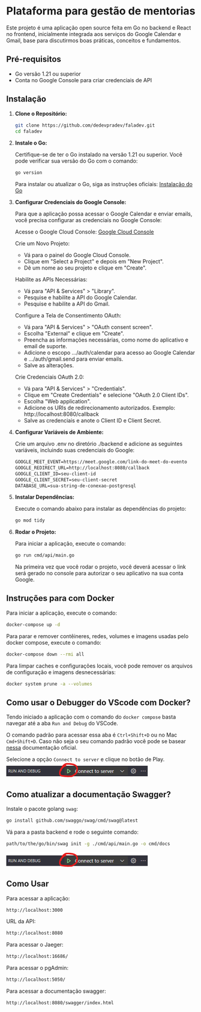 # Plataforma para gestão de mentorias

Este projeto é uma aplicação open source feita em Go no backend e React no frontend, inicialmente integrada aos serviços do Google Calendar e Gmail, base para discutirmos boas práticas, conceitos e fundamentos.

## Pré-requisitos

- Go versão 1.21 ou superior
- Conta no Google Console para criar credenciais de API

## Instalação

1. **Clone o Repositório:**

   ```bash
   git clone https://github.com/dedevpradev/faladev.git
   cd faladev
   ```

2. **Instale o Go:**

   Certifique-se de ter o Go instalado na versão 1.21 ou superior. Você pode verificar sua versão do Go com o comando:

   ```bash
   go version
   ```

   Para instalar ou atualizar o Go, siga as instruções oficiais: [Instalação do Go](https://golang.org/doc/install)

3. **Configurar Credenciais do Google Console:**

   Para que a aplicação possa acessar o Google Calendar e enviar emails, você precisa configurar as credenciais no Google Console:

   Acesse o Google Cloud Console: [Google Cloud Console](https://console.cloud.google.com/)

   Crie um Novo Projeto:

   - Vá para o painel do Google Cloud Console.
   - Clique em "Select a Project" e depois em "New Project".
   - Dê um nome ao seu projeto e clique em "Create".

   Habilite as APIs Necessárias:

   - Vá para "API & Services" > "Library".
   - Pesquise e habilite a API do Google Calendar.
   - Pesquise e habilite a API do Gmail.

   Configure a Tela de Consentimento OAuth:

   - Vá para "API & Services" > "OAuth consent screen".
   - Escolha "External" e clique em "Create".
   - Preencha as informações necessárias, como nome do aplicativo e email de suporte.
   - Adicione o escopo .../auth/calendar para acesso ao Google Calendar e .../auth/gmail.send para enviar emails.
   - Salve as alterações.

   Crie Credenciais OAuth 2.0:

   - Vá para "API & Services" > "Credentials".
   - Clique em "Create Credentials" e selecione "OAuth 2.0 Client IDs".
   - Escolha "Web application".
   - Adicione os URIs de redirecionamento autorizados. Exemplo: http://localhost:8080/callback
   - Salve as credenciais e anote o Client ID e Client Secret.

4. **Configurar Variáveis de Ambiente:**

   Crie um arquivo .env no diretório ./backend e adicione as seguintes variáveis, incluindo suas credenciais do Google:

   ```env
   GOOGLE_MEET_EVENT=https://meet.google.com/link-do-meet-do-evento
   GOOGLE_REDIRECT_URL=http://localhost:8080/callback
   GOOGLE_CLIENT_ID=seu-client-id
   GOOGLE_CLIENT_SECRET=seu-client-secret
   DATABASE_URL=sua-string-de-conexao-postgresql
   ```

5. **Instalar Dependências:**

   Execute o comando abaixo para instalar as dependências do projeto:

   ```bash
   go mod tidy
   ```

6. **Rodar o Projeto:**

   Para iniciar a aplicação, execute o comando:

   ```bash
   go run cmd/api/main.go
   ```
   Na primeira vez que você rodar o projeto, você deverá acessar o link será gerado no console para autorizar o seu aplicativo na sua conta Google.

## Instruções para com Docker

   Para iniciar a aplicação, execute o comando:

   ```bash
   docker-compose up -d
   ```

   Para parar e remover contêineres, redes, volumes e imagens usadas pelo docker compose, execute o comando:

   ```bash
   docker-compose down --rmi all
   ```

   Para limpar caches e configurações locais, você pode remover os arquivos de configuração e imagens desnecessárias:

   ```bash
   docker system prune -a --volumes
   ```

## Como usar o Debugger do VScode com Docker?

Tendo iniciado a aplicação com o comando do `docker compose` basta navegar até a aba `Run and Debug` do VSCode.

O comando padrão para acessar essa aba é `Ctrl+Shift+D` ou no Mac `Cmd+Shift+D`. Caso não seja o seu comando padrão você pode se basear [nessa](https://code.visualstudio.com/Docs/editor/debugging) documentação oficial.

Selecione a opção `Connect to server` e clique no botão de Play.
![Run and debug tutorial](.github/images/run_and_debug.png)


## Como atualizar a documentação Swagger?

Instale o pacote golang `swag`:

   ```bash
  go install github.com/swaggo/swag/cmd/swag@latest
   ```

Vá para a pasta backend e rode o seguinte comando:

   ```bash
   path/to/the/go/bin/swag init -g ./cmd/api/main.go -o cmd/docs
   ```

![Run and debug tutorial](.github/images/run_and_debug.png)

## Como Usar

   Para acessar a aplicação:

   ```bash
   http://localhost:3000
   ```

   URL da API:

   ```bash
   http://localhost:8080
   ```

   Para acessar o Jaeger:

   ```bash
   http://localhost:16686/
   ```

   Para acessar o pgAdmin:

   ```bash
   http://localhost:5050/
   ```

   Para acessar a documentação swagger:

   ```bash
   http://localhost:8080/swagger/index.html
   ```

